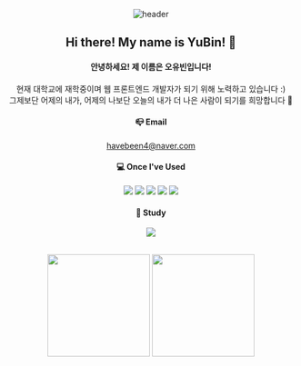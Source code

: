 
<div align="center"> 

![header](https://capsule-render.vercel.app/api?type=waving&color=timeGradient&text=Hello%20My%20World!&animation=twinkling&fontColor=ffffff&fontAlign=70&fontAlignY=43&fontSize=57&height=250)
## Hi there! My name is YuBin! 👋
#### 안녕하세요! 제 이름은 오유빈입니다!
현재 대학교에 재학중이며 웹 프론트엔드 개발자가 되기 위해 노력하고 있습니다 :)
<br/>
그제보단 어제의 내가, 어제의 나보단 오늘의 내가 더 나은 사람이 되기를 희망합니다 🙂
<br/>
#### 📪 Email
havebeen4@naver.com
<br/>
  
#### 💻 Once I've Used
<!--javascript-->
<img src="https://img.shields.io/badge/JAVAScript-F7DF1E?style=for-the-badge&logo=javascript&logoColor=white">
<!--Html-->
<img src="https://img.shields.io/badge/HTML5-E34F26?style=for-the-badge&logo=Html5&logoColor=white">
<!--css-->
<img src="https://img.shields.io/badge/CSS-1572B6?style=for-the-badge&logo=css3&logoColor=white">
<!--C-->
<img src="https://img.shields.io/badge/C-A8B9CC?style=for-the-badge&logo=c&logoColor=white">
<!--C++-->
<img src="https://img.shields.io/badge/C++-00599C?style=for-the-badge&logo=cplusplus&logoColor=white">
<br/>
  
#### 📝 Study
  
<a href="https://intriguing-capricorn-98a.notion.site/e2c581efe7e54c75b880bcbfcf5022f0" target="_blank"><img src="https://img.shields.io/badge/Notion-000000?style=flat-square&logo=notion&logoColor=white"/></a>
<br/>
<br/>
<p>
  <img height="180em" src="https://github-readme-stats.vercel.app/api?username=vktsi&show_icons=true&include_all_commits=true&bg_color=fff5&title_color=2E64FE&text_color=151515">
  <img height="180em" src="https://github-readme-stats.vercel.app/api/top-langs/?username=vktsi&layout=compact&bg_color=fff&title_color=2E64FE&text_color=151515">
</p>
</div>
